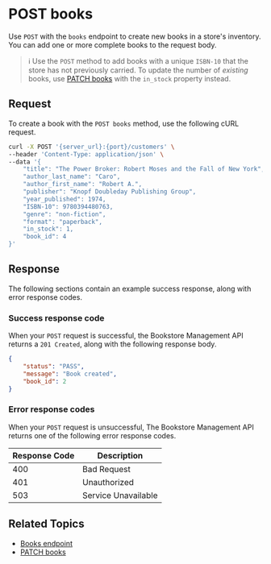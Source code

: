# POST books

Use `POST` with the `books` endpoint to create new books in a store's inventory. You can add one or more complete books to the request body.

> ℹ️ Use the `POST` method to add books with a unique `ISBN-10` that the store has not previously carried. To update the number of *existing* books, use [PATCH books](patch-books.md) with the `in_stock` property instead.

## Request

To create a book with the `POST books` method, use the following cURL request.

```bash
curl -X POST '{server_url}:{port}/customers' \
--header 'Content-Type: application/json' \
--data '{
    "title": "The Power Broker: Robert Moses and the Fall of New York",
    "author_last_name": "Caro",
    "author_first_name": "Robert A.",
    "publisher": "Knopf Doubleday Publishing Group",
    "year_published": 1974,
    "ISBN-10": 9780394480763,
    "genre": "non-fiction",
    "format": "paperback",
    "in_stock": 1,
    "book_id": 4
}'
```

## Response

The following sections contain an example success response, along with error response codes.

### Success response code

When your `POST` request is successful, the Bookstore Management API returns a `201 Created`, along with the following response body.

```json
{
    "status": "PASS",
    "message": "Book created",
    "book_id": 2
}
```

### Error response codes

When your `POST` request is unsuccessful, The Bookstore Management API returns one of the following error response codes.

| Response Code | Description                                      |
|---------------|--------------------------------------------------|
| 400           | Bad Request  |
| 401           | Unauthorized  |
| 503           | Service Unavailable |

## Related Topics

- [Books endpoint](books.md)
- [PATCH books](patch-books.md)

